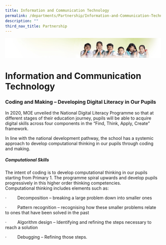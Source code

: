 ```yaml
---
title: Information and Communication Technology
permalink: /departments/Partnership/Information-and-Communication-Technology/
description: ""
third_nav_title: Partnership
---
```

![](/images/Banner.jpg)

Information and Communication Technology
========================================

### Coding and Making – Developing Digital Literacy in Our Pupils

In 2020, MOE unveiled the National Digital Literacy Programme so that at different stages of their education journey, pupils will be able to acquire digital skills across four components in the “Find, Think, Apply, Create” framework.

In line with the national development pathway, the school has a systemic approach to develop computational thinking in our pupils through coding and making.

##### **Computational Skills**

The intent of coding is to develop computational thinking in our pupils starting from Primary 1. The programme spiral upwards and develop pupils progressively in this higher order thinking competencies. Computational thinking includes elements such as:

·         Decomposition – breaking a large problem down into smaller ones

·         Pattern recognition – recognising how these smaller problems relate to ones that have been solved in the past

·         Algorithm design – Identifying and refining the steps necessary to reach a solution

·         Debugging – Refining those steps.